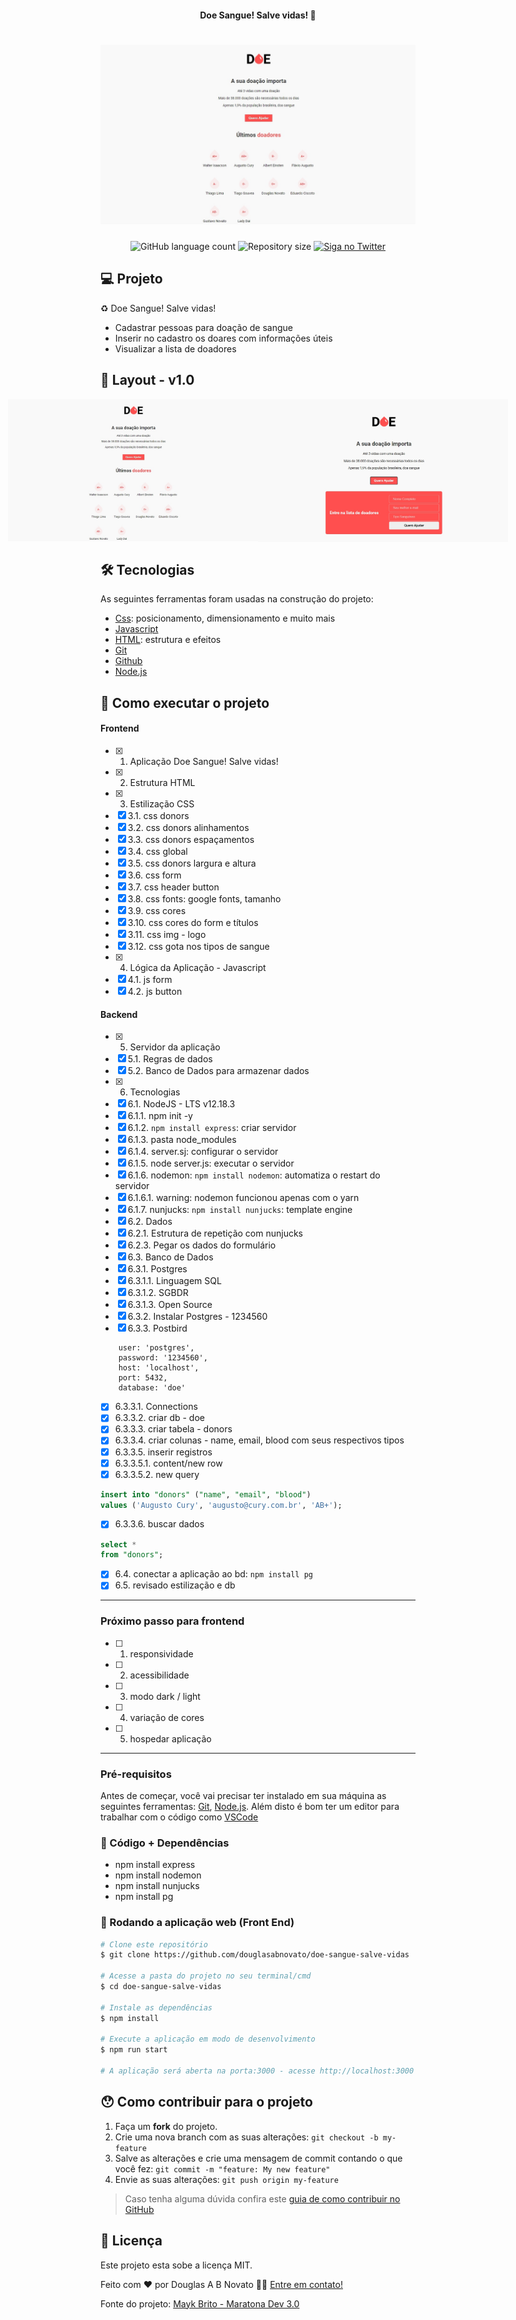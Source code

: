 <h4 align="center"> 
  Doe Sangue! Salve vidas! 🚀
</h4> 

<h1 align="center">
    <img alt="DoeSangueSalveVidas" title="#DoeSangueSalveVidas" src="./assets/tela-da-aplicacao.jpg" />
</h1>

<p align="center">
  <img alt="GitHub language count" src="https://img.shields.io/github/languages/count/douglasabnovato/doe-sangue-salve-vidas?color=%2304D361">
  <img alt="Repository size" src="https://img.shields.io/github/repo-size/douglasabnovato/doe-sangue-salve-vidas">
  <a href="https://www.twitter.com/douglasabnovato/">
    <img alt="Siga no Twitter" src="https://img.shields.io/twitter/url?url=https%3A%2F%2Fgithub.com%douglasabnovato%2Fdoe-sangue-salve-vidas">
  </a>
</p>

## 💻 Projeto

♻️ Doe Sangue! Salve vidas! 

- Cadastrar pessoas para doação de sangue
- Inserir no cadastro os doares com informações úteis
- Visualizar a lista de doadores
 
## 🎨 Layout - v1.0

<p align="center" style="display: flex; align-items: flex-start; justify-content: center;">
  <img alt="SiteEstaticoReactJS" title="#SiteEstaticoReactJS" src="./assets/tela-da-aplicacao.jpg" width="400px">
  <img alt="SiteEstaticoReactJS" title="#SiteEstaticoReactJS" src="./assets/tela-da-aplicacao-2.jpg" width="400px">
</p> 

## 🛠 Tecnologias

As seguintes ferramentas foram usadas na construção do projeto:

- [Css][css]: posicionamento, dimensionamento e muito mais
- [Javascript][javascript]
- [HTML][html]: estrutura e efeitos  
- [Git][git]
- [Github][github]  
- [Node.js][nodejs]  

## 🚀 Como executar o projeto

#### Frontend 

- [x] 1. Aplicação Doe Sangue! Salve vidas!
- [x] 2. Estrutura HTML 
- [x] 3. Estilização CSS
- [x] 3.1. css donors
- [x] 3.2. css donors alinhamentos
- [x] 3.3. css donors espaçamentos
- [x] 3.4. css global
- [x] 3.5. css donors largura e altura
- [x] 3.6. css form
- [x] 3.7. css header button
- [x] 3.8. css fonts: google fonts, tamanho
- [x] 3.9. css cores 
- [x] 3.10. css cores do form e títulos
- [x] 3.11. css img - logo 
- [x] 3.12. css gota nos tipos de sangue 
- [x] 4. Lógica da Aplicação - Javascript
- [x] 4.1. js form
- [x] 4.2. js button

#### Backend

- [x] 5. Servidor da aplicação
- [x] 5.1. Regras de dados
- [x] 5.2. Banco de Dados para armazenar dados
- [x] 6. Tecnologias 
- [x] 6.1. NodeJS - LTS v12.18.3
- [x] 6.1.1. npm init -y
- [x] 6.1.2. `npm install express`: criar servidor
- [x] 6.1.3. pasta node_modules
- [x] 6.1.4. server.sj: configurar o servidor
- [x] 6.1.5. node server.js: executar o servidor
- [x] 6.1.6. nodemon: `npm install nodemon`: automatiza o restart do servidor
- [x] 6.1.6.1. warning: nodemon funcionou apenas com o yarn
- [x] 6.1.7. nunjucks: `npm install nunjucks`: template engine
- [x] 6.2. Dados
- [x] 6.2.1. Estrutura de repetição com nunjucks
- [x] 6.2.3. Pegar os dados do formulário
- [x] 6.3. Banco de Dados
- [x] 6.3.1. Postgres 
- [x] 6.3.1.1. Linguagem SQL
- [x] 6.3.1.2. SGBDR
- [x] 6.3.1.3. Open Source
- [x] 6.3.2. Instalar Postgres - 1234560 
- [x] 6.3.3. Postbird
````
    user: 'postgres',
    password: '1234560',
    host: 'localhost',
    port: 5432,
    database: 'doe'
````
- [x] 6.3.3.1. Connections
- [x] 6.3.3.2. criar db - doe
- [x] 6.3.3.3. criar tabela - donors
- [x] 6.3.3.4. criar colunas - name, email, blood com seus respectivos tipos
- [x] 6.3.3.5. inserir registros
- [x] 6.3.3.5.1. content/new row
- [x] 6.3.3.5.2. new query
````sql
insert into "donors" ("name", "email", "blood")
values ('Augusto Cury', 'augusto@cury.com.br', 'AB+');
````
- [x] 6.3.3.6. buscar dados
````sql
select *
from "donors";
````
- [x] 6.4. conectar a aplicação ao bd: `npm install pg`
- [x] 6.5. revisado estilização e db  

---

### Próximo passo para frontend

- [ ] 1. responsividade
- [ ] 2. acessibilidade
- [ ] 3. modo dark / light
- [ ] 4. variação de cores
- [ ] 5. hospedar aplicação

---

### Pré-requisitos

Antes de começar, você vai precisar ter instalado em sua máquina as seguintes ferramentas:
[Git](https://git-scm.com), [Node.js][nodejs]. 
Além disto é bom ter um editor para trabalhar com o código como [VSCode][vscode]

### 🧭 Código + Dependências 

- npm install express
- npm install nodemon
- npm install nunjucks
- npm install pg 

### 🧭 Rodando a aplicação web (Front End)

```bash 
# Clone este repositório
$ git clone https://github.com/douglasabnovato/doe-sangue-salve-vidas

# Acesse a pasta do projeto no seu terminal/cmd
$ cd doe-sangue-salve-vidas

# Instale as dependências
$ npm install

# Execute a aplicação em modo de desenvolvimento
$ npm run start

# A aplicação será aberta na porta:3000 - acesse http://localhost:3000

```

## 😯 Como contribuir para o projeto

1. Faça um **fork** do projeto.
2. Crie uma nova branch com as suas alterações: `git checkout -b my-feature`
3. Salve as alterações e crie uma mensagem de commit contando o que você fez: `git commit -m "feature: My new feature"`
4. Envie as suas alterações: `git push origin my-feature`
> Caso tenha alguma dúvida confira este [guia de como contribuir no GitHub](https://github.com/firstcontributions/first-contributions)


## 📝 Licença

Este projeto esta sobe a licença MIT.

Feito com ❤️ por Douglas A B Novato 👋🏽 [Entre em contato!](https://www.linkedin.com/in/douglasabnovato/)

[git]: https://git-scm.com/doc
[github]: https://docs.github.com/en
[nodejs]: https://nodejs.org/
[typescript]: https://www.typescriptlang.org/
[expo]: https://expo.io/
[reactjs]: https://reactjs.org
[rn]: https://facebook.github.io/react-native/
[yarn]: https://yarnpkg.com/
[vscode]: https://code.visualstudio.com/
[vceditconfig]: https://marketplace.visualstudio.com/items?itemName=EditorConfig.EditorConfig
[license]: https://opensource.org/licenses/MIT
[vceslint]: https://marketplace.visualstudio.com/items?itemName=dbaeumer.vscode-eslint
[prettier]: https://marketplace.visualstudio.com/items?itemName=esbenp.prettier-vscode
[rs]: https://rocketseat.com.br 
[css]: https://developer.mozilla.org/en-US/docs/Web/CSS 
[html]: https://developer.mozilla.org/en-US/docs/Web/HTML
[javascript]: https://developer.mozilla.org/en-US/docs/Web/JavaScript 

Fonte do projeto: [Mayk Brito - Maratona Dev 3.0](https://github.com/maykbrito) 
